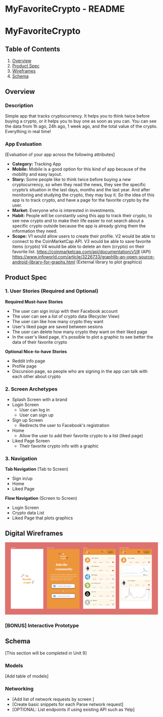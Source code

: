MyFavoriteCrypto - README
===

# MyFavoriteCrypto

## Table of Contents
1. [Overview](#Overview)
1. [Product Spec](#Product-Spec)
1. [Wireframes](#Wireframes)
2. [Schema](#Schema)

## Overview
### Description
Simple app that tracks cryptocurrency. It helps you to think twice before buying a crypto, or it helps you to buy one as soon as you can. You can see the data from 1h ago, 24h ago, 1 week ago, and the total value of the crypto. Everything in real time!

### App Evaluation
[Evaluation of your app across the following attributes]
- **Category:** Tracking App
- **Mobile:** Mobile is a good option for this kind of app because of the mobility and easy layout.
- **Story:** Some people like to think twice before buying a new cryptocurrency, so when they read the news, they see the specific crypto’s situation in the last days, months and the last year. And after monitoring and studying the crypto, they may buy it. So the idea of this app is to track crypto, and have a page for the favorite crypto by the user.
- **Market:** Everyone who is interested in investments. 
- **Habit:** People will be constantly using this app to track their crypto, to see new crypto and to make their life easier to not search about a specific crypto outside because the app is already giving them the information they need.
- **Scope:** V1 would allow users to create their profile. V2 would be able to connect to the CoinMarketCap API. V3 would be able to save favorite items (crypto) V4 would be able to delete an item (crypto) on their favorite list.
https://coinmarketcap.com/api/documentation/v1/# (API)
https://www.infoworld.com/article/3226733/graphlib-an-open-source-android-library-for-graphs.html (External library to plot graphics)

## Product Spec

### 1. User Stories (Required and Optional)

**Required Must-have Stories**

* The user can sign in/up with their Facebook account
* The user can see a list of crypto data (Recycler View)
* The user can like how many crypto they want
* User's liked page are saved between sesions
* The user can delete how many crypto they want on their liked page
* In the user's liked page, it's possible to plot a graphic to see better the data of their favorite crypto

**Optional Nice-to-have Stories**

* Reddit info page
* Profile page
* Discursion page, so people who are signing in the app can talk with each other about crypto

### 2. Screen Archetypes

* Splash Screen with a brand
* Login Screen
   * User can log in
   * User can sign up
* Sign up Screen
   * Redirects the user to Facebook's registration
* Home
    * Allow the user to add their favorite crypto to a list (liked page)
* Liked Page Screen
    * Their favorite crypto info with a graphic

### 3. Navigation

**Tab Navigation** (Tab to Screen)

* Sign in/up
* Home
* Liked Page

**Flow Navigation** (Screen to Screen)

* Login Screen
* Crypto data List
* Liked Page that plots graphics

## Digital Wireframes
<img src="https://github.com/malucart/MyFavoriteCrypto/blob/main/wireframes.png" width=600>

### [BONUS] Interactive Prototype

## Schema 
[This section will be completed in Unit 9]
### Models
[Add table of models]
### Networking
- [Add list of network requests by screen ]
- [Create basic snippets for each Parse network request]
- [OPTIONAL: List endpoints if using existing API such as Yelp]
